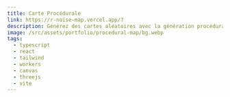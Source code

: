 ```yaml
---
title: Carte Procédurale
link: https://r-noise-map.vercel.app/?
description: Générez des cartes aléatoires avec la génération procédurale
image: /src/assets/portfolio/procedural-map/bg.webp
tags:
  - typescript
  - react
  - tailwind
  - workers
  - canvas
  - threejs
  - vite
---
```

